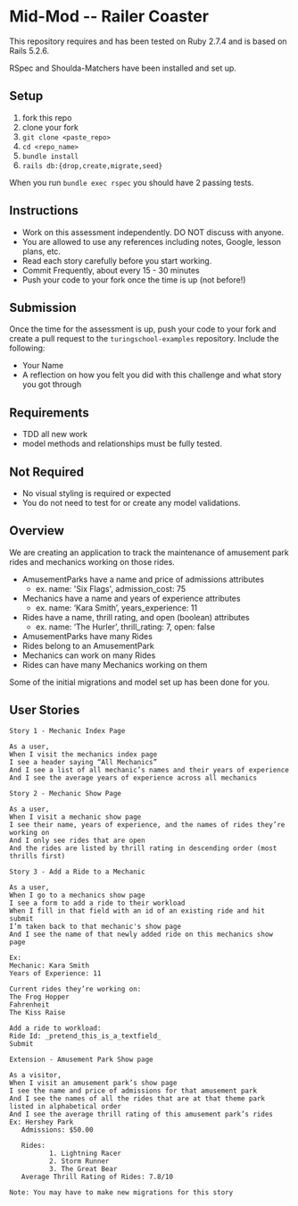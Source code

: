# Mid-Mod -- Railer Coaster

This repository requires and has been tested on Ruby 2.7.4 and is based on Rails 5.2.6.

RSpec and Shoulda-Matchers have been installed and set up.

## Setup

1. fork this repo
2. clone your fork
3. `git clone <paste_repo>`
4. `cd <repo_name>`
5. `bundle install`
6. `rails db:{drop,create,migrate,seed}`

When you run `bundle exec rspec` you should have 2 passing tests.

## Instructions

* Work on this assessment independently. DO NOT discuss with anyone.
* You are allowed to use any references including notes, Google, lesson plans, etc.
* Read each story carefully before you start working.
* Commit Frequently, about every 15 - 30 minutes
* Push your code to your fork once the time is up (not before!)

## Submission

Once the time for the assessment is up, push your code to your fork and create a pull request to the `turingschool-examples` repository. Include the following:

* Your Name
* A reflection on how you felt you did with this challenge and what story you got through

## Requirements

* TDD all new work
* model methods and relationships must be fully tested.

## Not Required

* No visual styling is required or expected
* You do not need to test for or create any model validations.

## Overview

We are creating an application to track the maintenance of amusement park rides and mechanics working on those rides.

* AmusementParks have a name and price of admissions attributes
  * ex. name: 'Six Flags', admission_cost: 75
* Mechanics have a name and years of experience attributes
  * ex. name: ‘Kara Smith’, years_experience: 11
* Rides have a name, thrill rating, and open (boolean) attributes
  * ex. name: ‘The Hurler’, thrill_rating: 7, open: false
* AmusementParks have many Rides
* Rides belong to an AmusementPark
* Mechanics can work on many Rides
* Rides can have many Mechanics working on them

Some of the initial migrations and model set up has been done for you.

## User Stories

```
Story 1 - Mechanic Index Page

As a user,
When I visit the mechanics index page
I see a header saying “All Mechanics”
And I see a list of all mechanic’s names and their years of experience
And I see the average years of experience across all mechanics
```

```
Story 2 - Mechanic Show Page

As a user,
When I visit a mechanic show page
I see their name, years of experience, and the names of rides they’re working on
And I only see rides that are open
And the rides are listed by thrill rating in descending order (most thrills first)
```

```
Story 3 - Add a Ride to a Mechanic

As a user,
When I go to a mechanics show page
I see a form to add a ride to their workload
When I fill in that field with an id of an existing ride and hit submit
I’m taken back to that mechanic's show page
And I see the name of that newly added ride on this mechanics show page

Ex:
Mechanic: Kara Smith
Years of Experience: 11

Current rides they’re working on:
The Frog Hopper
Fahrenheit
The Kiss Raise

Add a ride to workload:
Ride Id: _pretend_this_is_a_textfield_
Submit
```


```
Extension - Amusement Park Show page

As a visitor,
When I visit an amusement park’s show page
I see the name and price of admissions for that amusement park
And I see the names of all the rides that are at that theme park listed in alphabetical order
And I see the average thrill rating of this amusement park’s rides
Ex: Hershey Park
   Admissions: $50.00

   Rides:
          1. Lightning Racer
          2. Storm Runner
          3. The Great Bear
   Average Thrill Rating of Rides: 7.8/10

Note: You may have to make new migrations for this story
```

